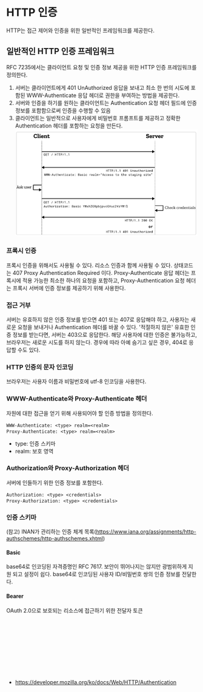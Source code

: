 # HTTP 인증
HTTP는 접근 제어와 인증을 위한 일반적인 프레임워크를 제공한다.

## 일반적인 HTTP 인증 프레임워크
RFC 7235에서는 클라이언트 요청 및 인증 정보 제공을 위한 HTTP 인증 프레임워크를 정의한다.
1. 서버는 클라이언트에게 401 UnAuthorized 응답을 보내고 최소 한 번의 시도에 포함된 WWW-Authenticate 응답 헤더로 권한을 부여하는 방법을 제공한다.
2. 서버와 인증을 하기를 원하는 클라이언트는 Authentication 요청 헤더 필드에 인증 정보를 포함함으로써 인증을 수행할 수 있음
3. 클라이언트는 일반적으로 사용자에게 비밀번호 프롬프트를 제공하고 정확한 Authentication 헤더를 포함하는 요청을 만든다.</br>
![Alt text](/images/image1.png)</br>

### 프록시 인증
프록시 인증을 위해서도 사용될 수 있다. 리소스 인증과 함께 사용될 수 있다. 상태코드는 407 Proxy Authentication Required 이다. Proxy-Authenticate 응답 헤더는 프록시에 적용 가능한 최소한 하나의 요청을 포함하고, Proxy-Authentication 요청 헤더는 프록시 서버에 인증 정보를 제공하기 위해 사용한다.

### 접근 거부
서버는 유효하지 않은 인증 정보를 받으면 401 또는 407로 응답해야 하고, 사용자는 새로운 요청을 보내거나 Authentication 헤더를 바꿀 수 있다. 
'적절하지 않은' 유효한 인증 정보를 받는다면, 서버는 403으로 응답한다. 해당 사용자에 대한 인증은 불가능하고, 브라우저는 새로운 시도를 하지 않는다.
경우에 따라 아예 숨기고 싶은 경우, 404로 응답할 수도 있다.

### HTTP 인증의 문자 인코딩
브라우저는 사용자 이름과 비밀번호에 utf-8 인코딩을 사용한다.

### WWW-Authenticate와 Proxy-Authenticate 헤더
자원에 대한 접근을 얻기 위해 사용되어야 할 인증 방법을 정의한다.
```
WWW-Authenticate: <type> realm=<realm>
Proxy-Authenticate: <type> realm=<realm>
```
- type: 인증 스키마
- realm: 보호 영역

### Authorization와 Proxy-Authorization 헤더
서버에 인들하기 위한 인증 정보를 포함한다. 
```
Authorization: <type> <credentials>
Proxy-Authorization: <type> <credentials>
```

### 인증 스키마
(참고) INAN가 관리하는 인증 체계 목록(https://www.iana.org/assignments/http-authschemes/http-authschemes.xhtml)
#### Basic
base64로 인코딩된 자격증명인 RFC 7617. 보안이 뛰어나지는 않지만 광범위하게 지원 되고 설정이 쉽다. base64로 인코딩된 사용자 ID/비밀번호 쌍의 인증 정보를 전달한다.
#### Bearer
OAuth 2.0으로 보호되는 리소스에 접근하기 위한 전달자 토큰







</br></br></br></br></br>
---
- https://developer.mozilla.org/ko/docs/Web/HTTP/Authentication
